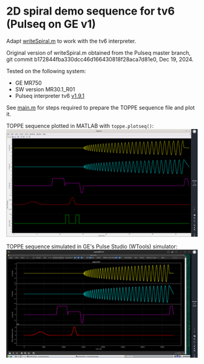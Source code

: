 # 2D spiral demo sequence for tv6 (Pulseq on GE v1)

Adapt [writeSpiral.m](https://github.com/pulseq/pulseq/blob/master/matlab/demoSeq/writeSpiral.m)
to work with the tv6 interpreter. 

Original version of writeSpiral.m obtained from the Pulseq master branch,
git commit b172844fba330dcc46d166430818f28aca7d81e0, Dec 19, 2024.

Tested on the following system:
* GE MR750 
* SW version MR30.1_R01
* Pulseq interpreter tv6 [v1.9.1](https://github.com/jfnielsen/TOPPEpsdSourceCode/releases/tag/v1.9.1)

See [main.m](main.m) for steps required to prepare the TOPPE sequence file and plot it.

TOPPE sequence plotted in MATLAB with `toppe.plotseq()`:
![toppe.plotseq](matlab.png)

TOPPE sequence simulated in GE's Pulse Studio (WTools) simulator:
![simulator](pulsestudio.png)
